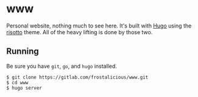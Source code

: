 # www

Personal website, nothing much to see here. It's built with [Hugo](https://gohugo.io/) using the [risotto](https://github.com/joeroe/risotto) theme. All of the heavy lifting is done by those two.

## Running

Be sure you have `git`, `go`, and `hugo` installed.

```
$ git clone https://gitlab.com/frostalicious/www.git
$ cd www
$ hugo server
```
